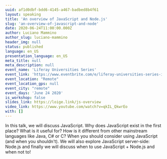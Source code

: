 ```yaml
---
uuid: af1d0dbf-bdd6-4145-a467-badbed8b4f61
layout: speaking
title: 'An overview of JavaScript and Node.js'
slug: 'an-overview-of-javascript-and-node'
date: 2020-06-24T11:00:00.000Z
author: Luciano Mammino
author_slug: luciano-mammino
header_img: null
status: published
language: en_US
presentation_language: en_US
meta_title: null
meta_description: null
event_name: 'Liferay Universities Series'
event_link: 'https://www.eventbrite.com/e/liferay-universities-series-introduction-to-javascript-and-liferay-tickets-108873122440'
event_location: "Remote"
event_location_gps: null
event_city: "remote"
event_days: 'June 24 2020'
is_workshop: false
slides_link: https://loige.link/js-overview
video_link: https://www.youtube.com/watch?v=qkIL_QkwrEo
with: []
---
```


In this talk, we will discuss JavaScript. Why does JavaScript exist in the first place? What is it useful for? How is it different from other mainstream languages like Java, C# or C? When you should consider using JavaScript (and when you shouldn't). We will also explore JavaScript server-side: Node.js and finally we will discuss when to use JavaScript + Node.js and when not to!